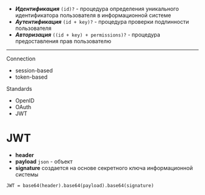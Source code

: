 -  ***Идентификация*** `(id)?` - процедура определения уникального идентификатора пользователя в информационной системе
- ***Аутентификация*** `(id + key)?` - процедура проверки подлинности пользователя
- ***Авторизация*** `((id + key) + permissions)?` - процедура предоставления прав пользователю

---

Connection
- session-based
- token-based

Standards 
- OpenID
- OAuth
- JWT

# JWT

- **header**
- **payload**
	`json` - объект
- **signature**
	создается на основе секретного ключа информационной системы

```
JWT = base64(header).base64(payload).base64(signature)
```